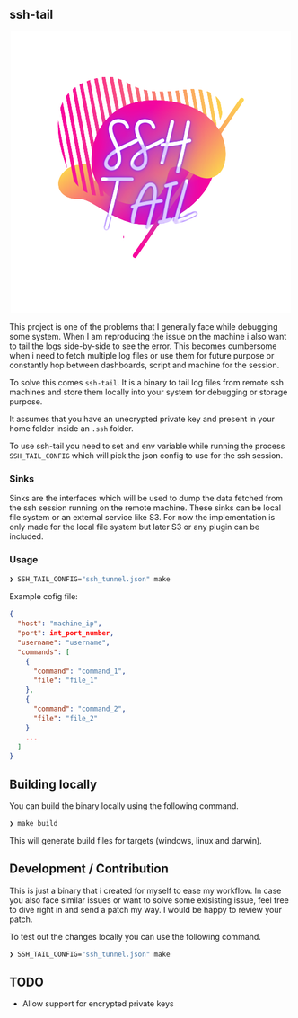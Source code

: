 ## ssh-tail

<p align="center">
  <img src="./assets/logo.png">
</p>

This project is one of the problems that I generally face while debugging some
system. When I am reproducing the issue on the machine i also want to tail the
logs side-by-side to see the error. This becomes cumbersome when i need to fetch
multiple log files or use them for future purpose or constantly hop between
dashboards, script and machine for the session.

To solve this comes `ssh-tail`. It is a
binary to tail log files from remote ssh machines and store them locally
into your system for debugging or storage purpose.

It assumes that you have an unecrypted private key and present in your home
folder inside an `.ssh` folder.

To use ssh-tail you need to set and env variable while running the process
`SSH_TAIL_CONFIG` which will pick the json config to use for the ssh session.

### Sinks
Sinks are the interfaces which will be used to dump the data fetched from the
ssh session running on the remote machine. These sinks can be local file system
or an external service like S3. For now the implementation is only made for the
local file system but later S3 or any plugin can be included.

### Usage
```sh
❯ SSH_TAIL_CONFIG="ssh_tunnel.json" make
```

Example cofig file:

```json
{
  "host": "machine_ip",
  "port": int_port_number,
  "username": "username",
  "commands": [
    {
      "command": "command_1",
      "file": "file_1"
    },
    {
      "command": "command_2",
      "file": "file_2"
    }
    ...
  ]
}
```

## Building locally
You can build the binary locally using the following command.

```sh
❯ make build
```

This will generate build files for targets (windows, linux and darwin).

## Development / Contribution

This is just a binary that i created for myself to ease my workflow. In case you
also face similar issues or want to solve some exisisting issue, feel free to
dive right in and send a patch my way. I would be happy to review your patch.

To test out the changes locally you can use the following command.

```sh
❯ SSH_TAIL_CONFIG="ssh_tunnel.json" make
```

## TODO
* Allow support for encrypted private keys
